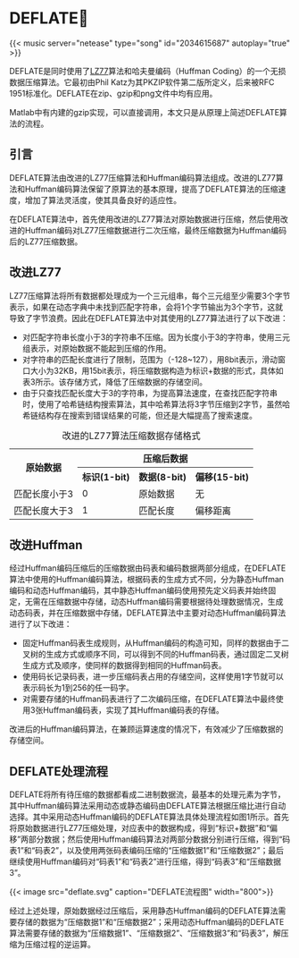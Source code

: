 # DEFLATE📝


<!-- 太空漫步 Space Walk - HOYO-MiX -->
{{< music server="netease" type="song" id="2034615687" autoplay="true" >}}

DEFLATE是同时使用了[LZ77](../lz77)算法和哈夫曼编码（Huffman Coding）的一个无损数据压缩算法。它最初由Phil Katz为其PKZIP软件第二版所定义，后来被RFC 1951标准化。DEFLATE在zip、gzip和png文件中均有应用。

Matlab中有内建的gzip实现，可以直接调用，本文只是从原理上简述DEFLATE算法的流程。

## 引言

DEFLATE算法由改进的LZ77压缩算法和Huffman编码算法组成。改进的LZ77算法和Huffman编码算法保留了原算法的基本原理，提高了DEFLATE算法的压缩速度，增加了算法灵活度，使其具备良好的适应性。

在DEFLATE算法中，首先使用改进的LZ77算法对原始数据进行压缩，然后使用改进的Huffman编码对LZ77压缩数据进行二次压缩，最终压缩数据为Huffman编码后的LZ77压缩数据。

## 改进LZ77

LZ77压缩算法将所有数据都处理成为一个三元组串，每个三元组至少需要3个字节表示，如果在动态字典中未找到匹配字符串，会将1个字节输出为3个字节，这就导致了字节浪费。因此在DEFLATE算法中对其使用的LZ77算法进行了以下改进：
- 对匹配字符串长度小于3的字符串不压缩。因为长度小于3的字符串，使用三元组表示，对原始数据不能起到压缩的作用。
- 对字符串的匹配长度进行了限制，范围为（-128~127），用8bit表示，滑动窗口大小为32KB，用15bit表示，将压缩数据构造为标识+数据的形式，具体如表3所示。该存储方式，降低了压缩数据的存储空间。
- 由于只查找匹配长度大于3的字符串，为提高算法速度，在查找匹配字符串时，使用了哈希链结构搜索算法，其中哈希算法将3字节压缩到2字节，虽然哈希链结构存在搜索到错误结果的可能，但还是大幅提高了搜索速度。

<div style="text-align: center;">
	<table style="margin: auto;">
	<caption>改进的LZ77算法压缩数据存储格式</caption>
		<tr>
			<th align="center" rowspan="2">原始数据</th><th colspan="3" align="center">压缩后数据</th>
		</tr>
		<tr>
			<th>标识(1-bit)</th><th>数据(8-bit)</th><th>偏移(15-bit)</th>
		</tr>
		<tr>
			<td>匹配长度小于3</td><td>0</td><td>原始数据</td><td>无</td>
		</tr>
		<tr>
			<td>匹配长度大于3</td><td>1</td><td>匹配长度</td><td>偏移距离</td>
		</tr>
	</table>
</div>

## 改进Huffman

经过Huffman编码压缩后的压缩数据由码表和编码数据两部分组成，在DEFLATE算法中使用的Huffman编码算法，根据码表的生成方式不同，分为静态Huffman编码和动态Huffman编码，其中静态Huffman编码使用预先定义码表并始终固定，无需在压缩数据中存储，动态Huffman编码需要根据待处理数据情况，生成动态码表，并在压缩数据中存储，DEFLATE算法中主要对动态Huffman编码算法进行了以下改进：

- 固定Huffman码表生成规则，从Huffman编码的构造可知，同样的数据由于二叉树的生成方式或顺序不同，可以得到不同的Huffman码表，通过固定二叉树生成方式及顺序，使同样的数据得到相同的Huffman码表。
- 使用码长记录码表，进一步压缩码表占用的存储空间，这样使用1字节就可以表示码长为1到256的任一码字。
- 对需要存储的Huffman码表进行了二次编码压缩，在DEFLATE算法中最终使用3张Huffman编码表，实现了其Huffman编码表的存储。

改进后的Huffman编码算法，在兼顾运算速度的情况下，有效减少了压缩数据的存储空间。

## DEFLATE处理流程

DEFLATE将所有待压缩的数据都看成二进制数据流，最基本的处理元素为字节，其中Huffman编码算法采用动态或静态编码由DEFLATE算法根据压缩比进行自动选择。其中采用动态Huffman编码的DEFLATE算法具体处理流程如图1所示。首先将原始数据进行LZ77压缩处理，对应表中的数据构成，得到“标识+数据”和“偏移”两部分数据；然后使用Huffman编码算法对两部分数据分别进行压缩，得到“码表1”和“码表2”，以及使用两张码表编码压缩的“压缩数据1”和“压缩数据2”；最后继续使用Huffman编码对“码表1”和“码表2”进行压缩，得到“码表3”和“压缩数据3”。

{{< image src="deflate.svg" caption="DEFLATE流程图" width="800">}}

经过上述处理，原始数据经过压缩后，采用静态Huffman编码的DEFLATE算法需要存储的数据为“压缩数据1”和“压缩数据2”；采用动态Huffman编码的DEFLATE算法需要存储的数据为“压缩数据1”、“压缩数据2”、“压缩数据3”和“码表3”，解压缩为压缩过程的逆运算。
